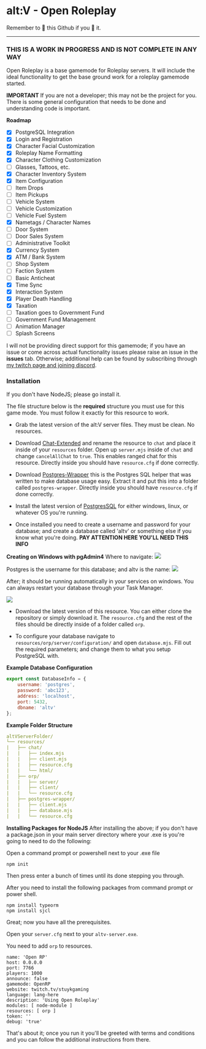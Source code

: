 # alt:V - Open Roleplay

Remember to 🌟 this Github if you 💖 it.

---

### THIS IS A WORK IN PROGRESS AND IS NOT COMPLETE IN ANY WAY

Open Roleplay is a base gamemode for Roleplay servers. It will include the ideal functionality to get the base ground work for a roleplay gamemode started.

**IMPORTANT** If you are not a developer; this may not be the project for you. There is some general configuration that needs to be done and understanding code is important.

**Roadmap**

-   [x] PostgreSQL Integration
-   [x] Login and Registration
-   [x] Character Facial Customization
-   [x] Roleplay Name Formatting
-   [x] Character Clothing Customization
-   [ ] Glasses, Tattoos, etc.
-   [x] Character Inventory System
-   [x] Item Configuration
-   [ ] Item Drops
-   [ ] Item Pickups
-   [ ] Vehicle System
-   [ ] Vehicle Customization
-   [ ] Vehicle Fuel System
-   [x] Nametags / Character Names
-   [ ] Door System
-   [ ] Door Sales System
-   [ ] Administrative Toolkit
-   [x] Currency System
-   [x] ATM / Bank System
-   [ ] Shop System
-   [ ] Faction System
-   [ ] Basic Anticheat
-   [x] Time Sync
-   [x] Interaction System
-   [x] Player Death Handling
-   [x] Taxation
-   [ ] Taxation goes to Government Fund
-   [ ] Government Fund Management
-   [ ] Animation Manager
-   [ ] Splash Screens

I will not be providing direct support for this gamemode; if you have an issue or come across actual functionality issues please raise an issue in the **issues** tab. Otherwise; additional help can be found by subscribing through [my twitch page and joining discord](https://twitch.tv/stuykgaming/).

### Installation

If you don't have NodeJS; please go install it.

The file structure below is the **required** structure you must use for this game mode. You must follow it exactly for this resource to work.

-   Grab the latest version of the alt:V server files. They must be clean. No resources.

-   Download [Chat-Extended](https://github.com/team-stuyk-alt-v/altV-Chat-Extended) and rename the resource to `chat` and place it inside of your `resources` folder. Open up `server.mjs` inside of `chat` and change `cancelAllChat` to `true`. This enables ranged chat for this resource. Directly inside you should have `resource.cfg` if done correctly.

-   Download [Postgres-Wrapper](https://github.com/team-stuyk-alt-v/altV-Postgres-Wrapper) this is the Postgres SQL helper that was written to make database usage easy. Extract it and put this into a folder called `postgres-wrapper`. Directly inside you should have `resource.cfg` if done correctly.

-   Install the latest version of [PostgresSQL](https://www.postgresql.org/download/) for either windows, linux, or whatever OS you're running.

-   Once installed you need to create a username and password for your database; and create a database called 'altv' or something else if you know what you're doing. **PAY ATTENTION HERE YOU'LL NEED THIS INFO**

**Creating on Windows with pgAdmin4**
Where to navigate:
![](https://i.imgur.com/FBBeMTt.png)

Postgres is the username for this database; and altv is the name:
![](https://i.imgur.com/FaEmnvg.png)

After; it should be running automatically in your services on windows. You can always restart your database through your Task Manager.

![](https://i.imgur.com/6pA8PWB.png)

-   Download the latest version of this resource. You can either clone the repository or simply download it. The `resource.cfg` and the rest of the files should be directly inside of a folder called `orp`.

-   To configure your database navigate to `resources/orp/server/configuration/` and open `database.mjs`. Fill out the required parameters; and change them to what you setup PostgreSQL with.

**Example Database Configuration**

```js
export const DatabaseInfo = {
    username: 'postgres',
    password: 'abc123',
    address: 'localhost',
    port: 5432,
    dbname: 'altv'
};
```

**Example Folder Structure**

```yaml
altVServerFolder/
└── resources/
|   ├── chat/
|   |   ├── index.mjs
|   |   ├── client.mjs
|   |   ├── resource.cfg
|   |   └── html/
|   ├── orp/
|   |   ├── server/
|   |   ├── client/
|   |   └── resource.cfg
|   ├── postgres-wrapper/
|   |   ├── client.mjs
|   |   ├── database.mjs
|   |	└── resource.cfg
```

**Installing Packages for NodeJS**
After installing the above; if you don't have a package.json in your main server directory where your .exe is you're going to need to do the following:

Open a command prompt or powershell next to your .exe file

```
npm init
```

Then press enter a bunch of times until its done stepping you through.

After you need to install the following packages from command prompt or power shell.

```
npm install typeorm
npm install sjcl
```

Great; now you have all the prerequisites.

Open your `server.cfg` next to your `altv-server.exe`.

You need to add `orp` to resources.

```
name: 'Open RP'
host: 0.0.0.0
port: 7766
players: 1000
announce: false
gamemode: OpenRP
website: twitch.tv/stuykgaming
language: lang-here
description: 'Using Open Roleplay'
modules: [ node-module ]
resources: [ orp ]
token: ''
debug: 'true'
```

That's about it; once you run it you'll be greeted with terms and conditions and you can follow the additional instructions from there.
